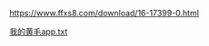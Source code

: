 https://www.ffxs8.com/download/16-17399-0.html   

[我的黄毛app.txt](https://github.com/XUYUHAO29/practiceDemo/files/10162893/app.txt)
